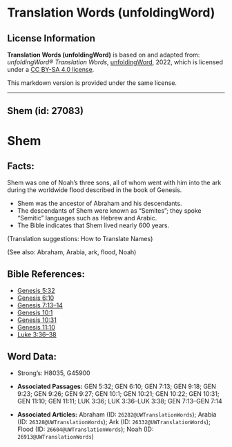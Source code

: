 # Translation Words (unfoldingWord)

## License Information

**Translation Words (unfoldingWord)** is based on and adapted from: _unfoldingWord® Translation Words_, [unfoldingWord](https://unfoldingword.org/utw), 2022, which is licensed under a [CC BY-SA 4.0 license](https://creativecommons.org/licenses/by-sa/4.0/legalcode.en).

This markdown version is provided under the same license.



--------------------------------

## Shem (id: 27083)

Shem
====

Facts:
------

Shem was one of Noah’s three sons, all of whom went with him into the ark during the worldwide flood described in the book of Genesis.

* Shem was the ancestor of Abraham and his descendants.
* The descendants of Shem were known as “Semites”; they spoke “Semitic” languages such as Hebrew and Arabic.
* The Bible indicates that Shem lived nearly 600 years.

(Translation suggestions: How to Translate Names)

(See also: Abraham, Arabia, ark, flood, Noah)

Bible References:
-----------------

* [Genesis 5:32](https://ref.ly/Gen5:32)
* [Genesis 6:10](https://ref.ly/Gen6:10)
* [Genesis 7:13–14](https://ref.ly/Gen7:13-Gen7:14)
* [Genesis 10:1](https://ref.ly/Gen10:1)
* [Genesis 10:31](https://ref.ly/Gen10:31)
* [Genesis 11:10](https://ref.ly/Gen11:10)
* [Luke 3:36–38](https://ref.ly/Luke3:36-Luke3:38)

Word Data:
----------

* Strong’s: H8035, G45900

* **Associated Passages:** GEN 5:32; GEN 6:10; GEN 7:13; GEN 9:18; GEN 9:23; GEN 9:26; GEN 9:27; GEN 10:1; GEN 10:21; GEN 10:22; GEN 10:31; GEN 11:10; GEN 11:11; LUK 3:36; LUK 3:36–LUK 3:38; GEN 7:13–GEN 7:14
* **Associated Articles:** Abraham (ID: `26282@UWTranslationWords`); Arabia (ID: `26328@UWTranslationWords`); Ark (ID: `26332@UWTranslationWords`); Flood (ID: `26604@UWTranslationWords`); Noah (ID: `26913@UWTranslationWords`)

